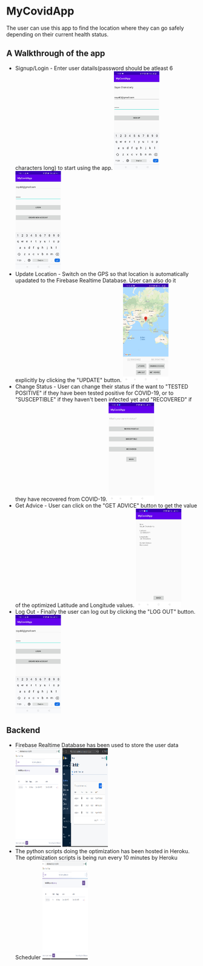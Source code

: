 # MyCovidApp

The user can use this app to find the location where they can go safely depending on their current health status.

## A Walkthrough of the app
* Signup/Login - Enter user datails(password should be atleast 6 characters long) to start using the app.
<img src="Signup.jpeg" width="120" height="260"></img>
<img src="0.jpeg" width="120" height="260"></img>
* Update Location - Switch on the GPS so that location is automatically upadated to the Firebase Realtime Database. User can also do it explicitly by clicking the "UPDATE" button.
<img src="0.75.jpeg" width="120" height="260"></img>
* Change Status - User can change their status if the want to "TESTED POSITIVE" if they have been tested positive for COVID-19, or to "SUSCEPTIBLE" if they haven't been infected yet and "RECOVERED" if they have recovered from COVID-19.
<img src="0.5.jpeg" width="120" height="260"></img>
* Get Advice - User can click on the "GET ADVICE" button to get the value of the optimized Latitude and Longitude values.
<img src="1.jpeg" width="120" height="260"></img>
* Log Out - Finally the user can log out by clicking the "LOG OUT" button.
<img src="0.jpeg" width="120" height="260"></img>

## Backend
* Firebase Realtime Database has been used to store the user data
<img src="firebase.png" width="120" height="260"></img>
<img src="User Authentication.png" width="120" height="260"></img>
* The python scripts doing the optimization has been hosted in Heroku. The optimization scripts is being run every 10 minutes by Heroku Scheduler
<img src="Heroku server.png" width="120" height="260"></img>
